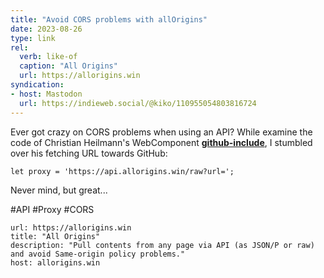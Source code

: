 ```yaml
---
title: "Avoid CORS problems with allOrigins"
date: 2023-08-26
type: link
rel:
  verb: like-of
  caption: "All Origins"
  url: https://allorigins.win
syndication: 
- host: Mastodon
  url: https://indieweb.social/@kiko/110955054803816724
---
```


Ever got crazy on CORS problems when using an API? While examine the code of Christian Heilmann's WebComponent [**github-include**](https://github.com/codepo8/github-include/tree/main), I stumbled over his fetching URL towards GitHub:

`let proxy = 'https://api.allorigins.win/raw?url=';`

Never mind, but great...

#API #Proxy #CORS

```cardlink
url: https://allorigins.win
title: "All Origins"
description: "Pull contents from any page via API (as JSON/P or raw) and avoid Same-origin policy problems."
host: allorigins.win
```